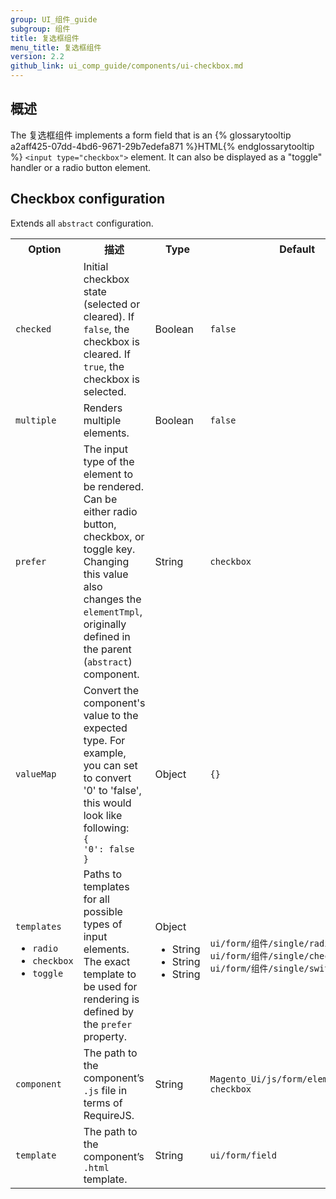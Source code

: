 ```yaml
---
group: UI_组件_guide
subgroup: 组件
title: 复选框组件
menu_title: 复选框组件
version: 2.2
github_link: ui_comp_guide/components/ui-checkbox.md
---
```


## 概述

The 复选框组件 implements a form field that is an {% glossarytooltip a2aff425-07dd-4bd6-9671-29b7edefa871 %}HTML{% endglossarytooltip %} `<input type="checkbox">` element. It can also be displayed as a "toggle" handler or a radio button element.

## Сheckbox configuration

Extends all `abstract` configuration.

<table>
  <tr>
    <th>Option </th>
    <th>描述</th>
    <th>Type</th>
    <th>Default</th>
  </tr>
  <tr>
    <td><code>checked</code></td>
    <td>Initial checkbox state (selected or cleared). If <code>false</code>, the checkbox is cleared. If <code>true</code>, the checkbox is selected.</td>
    <td>Boolean</td>
    <td><code>false</code></td>
  </tr>
  <tr>
    <td><code>multiple</code></td>
    <td>Renders multiple elements.</td>
    <td>Boolean</td>
    <td><code>false</code></td>
  </tr>
  <tr>
    <td><code>prefer</code></td>
    <td>The input type of the element to be rendered. Can be either radio button, checkbox, or toggle key. Changing this value also changes the <code>elementTmpl</code>, originally defined in the parent (<code>abstract</code>) component.</td>
    <td>String</td>
    <td><code>checkbox</code></td>
  </tr>
  <tr>
    <td><code>valueMap</code></td>
    <td>Convert the component's value to the expected type. For example, you can set to convert '0' to 'false', this would look like following:<code><br>{<br>'0': false<br>}</code></td>
    <td>Object</td>
    <td><code>{}</code></td>
  </tr>
  <tr>
    <td><code>templates</code>
<ul>
<li><code>radio</code></li>
<li><code>checkbox</code></li>
<li><code>toggle</code></li>
</ul>
</td>
    <td>Paths to templates for all possible types of input elements. The exact template to be used for rendering is defined by the <code>prefer</code> property.</td>
    <td>Object<ul><li>String</li><li>String</li><li>String</li></ul></td>
    <td><code>ui/form/组件/single/radio<br>ui/form/组件/single/checkbox<br>ui/form/组件/single/switcher</code></td>
  </tr>
  <tr>
    <td><code>component</code></td>
    <td>The path to the component’s <code>.js</code> file in terms of RequireJS.</td>
    <td>String</td>
    <td><code>Magento_Ui/js/form/element/single-checkbox</code></td>
  </tr>
  <tr>
    <td><code>template</code></td>
    <td>The path to the component’s <code>.html</code> template.</td>
    <td>String</td>
    <td><code>ui/form/field</code></td>
  </tr>
</table>
